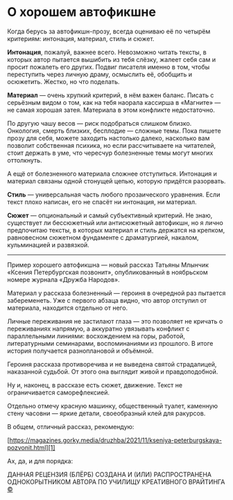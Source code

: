 
# О хорошем автофикшне

Когда берусь за автофикшн-прозу, всегда оцениваю её по четырём критериям: интонация, материал, стиль и сюжет.

**Интонация**, пожалуй, важнее всего. Невозможно читать тексты, в которых автор пытается вышибить из тебя слёзку, жалеет себя сам и просит пожалеть его других. Подвиг писателя именно в том, чтобы переступить через личную драму, осмыслить её, обобщить и осюжетить. Жестко, но что поделать.

**Материал** — очень хрупкий критерий, в нём важен баланс. Писать с серьёзным видом о том, как на тебя наорала кассирша в «Магните» — не самая хорошая затея. Материала в этом конфликте недостаточно. 

По другую чашу весов — риск подобраться слишком близко. Онкология, смерть близких, бесплодие — сложные темы. Пока пишете прозу для себя, можете заходить настолько далеко, насколько вам позволит собственная психика, но если рассчитываете на читателей, стоит держать в уме, что чересчур болезненные темы могут многих оттолкнуть.

А ещё от болезненного материала сложнее отступиться. Интонация и материал связаны одной стонущей цепью, которую придётся разорвать.

**Стиль** — универсальная часть любого прозаического уравнения. Если текст плохо написан, его не спасёт ни интонация, ни материал.

**Сюжет** — опциональный и самый субъективный критерий. Не знаю, существует ли бессюжетный или антисюжетный автофикшн, но я лично предпочитаю тексты, в которых материал и стиль держатся на крепком, равновесном сюжетном фундаменте с драматургией, накалом, кульминацией и развязкой.

---- 

Пример хорошего автофикшна — новый рассказ Татьяны Млынчик «Ксения Петербургская позвонит», опубликованный в ноябрьском номере журнала «Дружба Народов».

Материал у рассказа болезненный — героиня в очередной раз пытается забеременеть. Уже с первого абзаца видно, что автор отступил от материала, находится отдельно от него. 

Личные переживания не застилают глаза — это позволяет не кричать о переживаниях напрямую, а аккуратно увязывать конфликт с параллельными линиями: восхождением на горы, работой, литературными семинарами, воспоминаниями из прошлого. В итоге история получается разноплановой и объёмной.

Героиня рассказа противоречива и не выведена святой страдалицей, наказанной судьбой. От этого она выглядит живой и правдоподобной.

Ну и, наконец, в рассказе есть сюжет, движение. Текст не ограничивается саморефлексией.

Отдельно отмечу красную машинку, общественный туалет, каменную стену часовни — яркие детали, своеобразный клей для ракурсов.

В общем, отличный рассказ, рекомендую:

[https://magazines.gorky.media/druzhba/2021/11/kseniya-peterburgskaya-pozvonit.html][1]

Ах, да, и для порядка:

ДАННАЯ РЕЦЕНЗИЯ (БЛЁРБ) СОЗДАНА И (ИЛИ) РАСПРОСТРАНЕНА ОДНОКОРЫТНИКОМ АВТОРА ПО УЧИЛИЩУ КРЕАТИВНОГО ВРАЙТИНГА [©][2]

[1]:	https://magazines.gorky.media/druzhba/2021/11/kseniya-peterburgskaya-pozvonit.html
[2]:	https://t.me/milchin/1708